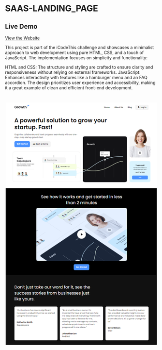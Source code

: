 # SAAS-LANDING_PAGE
## Live Demo 
[View the Website](https://chipper-choux-54f45d.netlify.app/)

This project is part of the iCodeThis challenge and showcases a minimalist approach to web development using pure HTML, CSS, and a touch of JavaScript.
The implementation focuses on simplicity and functionality:

HTML and CSS: The structure and styling are crafted to ensure clarity and responsiveness without relying on external frameworks.
JavaScript: Enhances interactivity with features like a hamburger menu and an FAQ accordion.
The design prioritizes user experience and accessibility, making it a great example of clean and efficient front-end development.

<img src="./Images/screen.png" width="500" style="display:block;
margin:40px auto"/>
